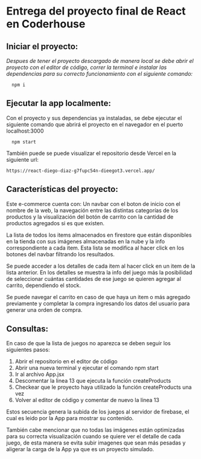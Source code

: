# Entrega del proyecto final de React en Coderhouse

## Iniciar el proyecto:

_Despues de tener el proyecto descargado de manera local se debe abrir el proyecto con el editor de código, correr la terminal e instalar las dependencias para su correcto funcionamiento con el siguiente comando:_

```
  npm i
```

## Ejecutar la app localmente:

Con el proyecto y sus dependencias ya instaladas, se debe ejecutar el siguiente comando que abrirá el proyecto en el navegador en el puerto localhost:3000

```
  npm start
```

También puede se puede visualizar el repositorio desde Vercel en la siguiente url:

```
https://react-diego-diaz-g7fupc54n-dieegot3.vercel.app/
```

## Características del proyecto:

Este e-commerce cuenta con: Un navbar con el boton de inicio con el nombre de la web, la navegación entre las distintas categorías de los productos y la visualización del botón de carrito con la cantidad de productos agregados si es que existen.

La lista de todos los items almacenados en firestore que están disponibles en la tienda con sus imágenes almacenadas en la nube y la info correspondiente a cada item. Esta lista se modifica al hacer click en los botones del navbar filtrando los resultados.

Se puede acceder a los detalles de cada item al hacer click en un item de la lista anterior. En los detalles se muestra la info del juego más la posibilidad de seleccionar cuántas cantidades de ese juego se quieren agregar al carrito, dependiendo el stock.

Se puede navegar el carrito en caso de que haya un item o más agregado previamente y completar la compra ingresando los datos del usuario para generar una orden de compra.

## Consultas:

En caso de que la lista de juegos no aparezca se deben seguir los siguientes pasos:

1. Abrir el repositorio en el editor de código
2. Abrir una nueva terminal y ejecutar el comando npm start
3. Ir al archivo App.jsx
4. Descomentar la linea 13 que ejecuta la función createProducts
5. Checkear que le proyecto haya utilizado la función createProducts una vez
6. Volver al editor de código y comentar de nuevo la línea 13

Estos secuencia genera la subida de los juegos al servidor de firebase, el cual es leido por la App para mostrar su contenido.

También cabe mencionar que no todas las imágenes están optimizadas para su correcta visualización cuando se quiere ver el detalle de cada juego, de esta manera se evita subir imagenes que sean más pesadas y aligerar la carga de la App ya que es un proyecto simulado.
